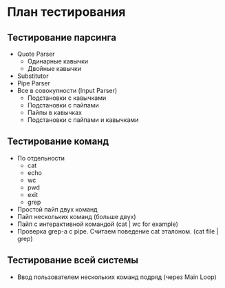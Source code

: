 # План тестирования
## Тестирование парсинга
- Quote Parser
  - Одинарные кавычки
  - Двойные кавычки
- Substitutor
- Pipe Parser
- Все в совокупности (Input Parser)
  - Подстановки с кавычками
  - Подстановки с пайпами
  - Пайпы в кавычках
  - Подстановки с пайпами и кавычками

## Тестирование команд
- По отдельности
  - cat
  - echo
  - wc
  - pwd
  - exit
  - grep
- Простой пайп двух команд
- Пайп нескольких команд (больше двух)
- Пайп с интерактивной командой (cat | wc for example)
- Проверка grep-а c pipe. Считаем поведение cat эталоном. (cat file | grep)

## Тестирование всей системы
- Ввод пользователем нескольких команд подряд (через Main Loop)
